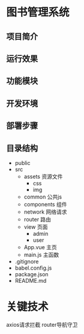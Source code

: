 # 图书管理系统


## 项目简介



## 运行效果



## 功能模块



## 开发环境


## 部署步骤



## 目录结构

* public
* src
  * assets    资源文件
    * css
    * img
  * common  公共js
  * components  组件
  * network  网络请求
  * router  路由
  * view   页面
    * admin
    * user
  * App.vue  主页
  * main.js  主函数
* .gitignore
* babel.config.js
* package.json
* README.md

# 关键技术
axios请求拦截
router导航守卫